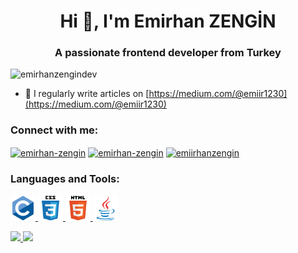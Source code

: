 

<h1 align="center">Hi 👋, I'm Emirhan ZENGİN</h1>
<h3 align="center">A passionate frontend developer from Turkey</h3>

<p align="left"> <img src="https://komarev.com/ghpvc/?username=emirhanzengindev&label=Profile%20views&color=0e75b6&style=flat" alt="emirhanzengindev" /> </p>

- 📝 I regularly write articles on [https://medium.com/@emiir1230](https://medium.com/@emiir1230)

<h3 align="left">Connect with me:</h3>
<p align="left">
<a href="https://linkedin.com/in/emirhan-zengin" target="blank"><img align="center" src="https://raw.githubusercontent.com/rahuldkjain/github-profile-readme-generator/master/src/images/icons/Social/linked-in-alt.svg" alt="emirhan-zengin" height="30" width="40" /></a>
<a href="https://stackoverflow.com/users/emirhan-zengin" target="blank"><img align="center" src="https://raw.githubusercontent.com/rahuldkjain/github-profile-readme-generator/master/src/images/icons/Social/stack-overflow.svg" alt="emirhan-zengin" height="30" width="40" /></a>
<a href="https://instagram.com/emiirhanzengin" target="blank"><img align="center" src="https://raw.githubusercontent.com/rahuldkjain/github-profile-readme-generator/master/src/images/icons/Social/instagram.svg" alt="emiirhanzengin" height="30" width="40" /></a>
</p>

<h3 align="left">Languages and Tools:</h3>
<p align="left"> <a href="https://www.cprogramming.com/" target="_blank" rel="noreferrer"> <img src="https://raw.githubusercontent.com/devicons/devicon/master/icons/c/c-original.svg" alt="c" width="40" height="40"/> </a> <a href="https://www.w3schools.com/css/" target="_blank" rel="noreferrer"> <img src="https://raw.githubusercontent.com/devicons/devicon/master/icons/css3/css3-original-wordmark.svg" alt="css3" width="40" height="40"/> </a> <a href="https://www.w3.org/html/" target="_blank" rel="noreferrer"> <img src="https://raw.githubusercontent.com/devicons/devicon/master/icons/html5/html5-original-wordmark.svg" alt="html5" width="40" height="40"/> </a> <a href="https://www.java.com" target="_blank" rel="noreferrer"> <img src="https://raw.githubusercontent.com/devicons/devicon/master/icons/java/java-original.svg" alt="java" width="40" height="40"/> </a> </p>



<a href="https://github.com/emirhnzengindev">
  <img height="180em" src="https://github-readme-stats-eight-theta.vercel.app/api?username=emirhanzengindev&show_icons=true&theme=tokyonight&include_all_commits=true&count_private=true"/>
  <img height="180em" src="https://github-readme-stats-eight-theta.vercel.app/api/top-langs/?username=XXXXXXXXX&layout=compact&langs_count=8&theme=tokyonight"/>
</a>
